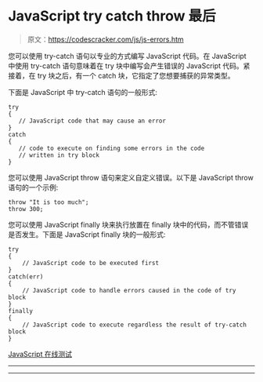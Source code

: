 # JavaScript try catch throw 最后

> 原文：<https://codescracker.com/js/js-errors.htm>

您可以使用 try-catch 语句以专业的方式编写 JavaScript 代码。在 JavaScript 中使用 try-catch 语句意味着在 try 块中编写会产生错误的 JavaScript 代码。紧接着，在 try 块之后，有一个 catch 块，它指定了您想要捕获的异常类型。

下面是 JavaScript 中 try-catch 语句的一般形式:

```
try
{
   // JavaScript code that may cause an error
}
catch
{
   // code to execute on finding some errors in the code 
   // written in try block
}
```

您可以使用 JavaScript throw 语句来定义自定义错误。以下是 JavaScript throw 语句的一个示例:

```
throw "It is too much";
throw 300;
```

您可以使用 JavaScript finally 块来执行放置在 finally 块中的代码，而不管错误是否发生。下面是 JavaScript finally 块的一般形式:

```
try
{
    // JavaScript code to be executed first
}
catch(err)
{
    // JavaScript code to handle errors caused in the code of try block
}
finally
{
    // JavaScript code to execute regardless the result of try-catch block
}
```

[JavaScript 在线测试](/exam/showtest.php?subid=6)

* * *

* * *